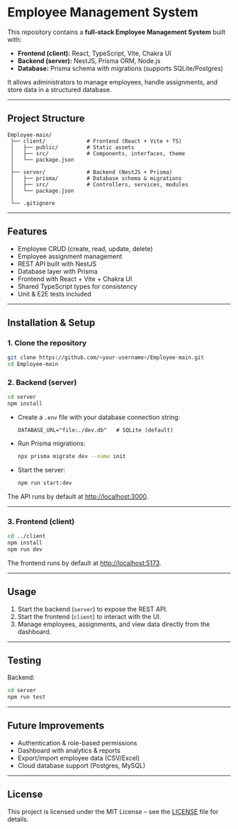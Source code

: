 # Employee Management System

This repository contains a **full-stack Employee Management System** built with:

- **Frontend (client):** React, TypeScript, Vite, Chakra UI  
- **Backend (server):** NestJS, Prisma ORM, Node.js  
- **Database:** Prisma schema with migrations (supports SQLite/Postgres)  

It allows administrators to manage employees, handle assignments, and store data in a structured database.

---

##  Project Structure
```
Employee-main/
 ├── client/             # Frontend (React + Vite + TS)
 │   ├── public/         # Static assets
 │   ├── src/            # Components, interfaces, theme
 │   └── package.json
 │
 ├── server/             # Backend (NestJS + Prisma)
 │   ├── prisma/         # Database schema & migrations
 │   ├── src/            # Controllers, services, modules
 │   └── package.json
 │
 └── .gitignore
```

---

##  Features
- Employee CRUD (create, read, update, delete)  
- Employee assignment management  
- REST API built with NestJS  
- Database layer with Prisma  
- Frontend with React + Vite + Chakra UI  
- Shared TypeScript types for consistency  
- Unit & E2E tests included  

---

##  Installation & Setup

### 1. Clone the repository
```bash
git clone https://github.com/<your-username>/Employee-main.git
cd Employee-main
```

### 2. Backend (server)
```bash
cd server
npm install
```

- Create a `.env` file with your database connection string:
  ```env
  DATABASE_URL="file:./dev.db"   # SQLite (default)
  ```
- Run Prisma migrations:
  ```bash
  npx prisma migrate dev --name init
  ```
- Start the server:
  ```bash
  npm run start:dev
  ```

The API runs by default at [http://localhost:3000](http://localhost:3000).

---

### 3. Frontend (client)
```bash
cd ../client
npm install
npm run dev
```

The frontend runs by default at [http://localhost:5173](http://localhost:5173).

---

##  Usage
1. Start the backend (`server`) to expose the REST API.  
2. Start the frontend (`client`) to interact with the UI.  
3. Manage employees, assignments, and view data directly from the dashboard.  

---

##  Testing
Backend:
```bash
cd server
npm run test
```

---

##  Future Improvements
- Authentication & role-based permissions  
- Dashboard with analytics & reports  
- Export/import employee data (CSV/Excel)  
- Cloud database support (Postgres, MySQL)  

---

##  License
This project is licensed under the MIT License – see the [LICENSE](LICENSE) file for details.

